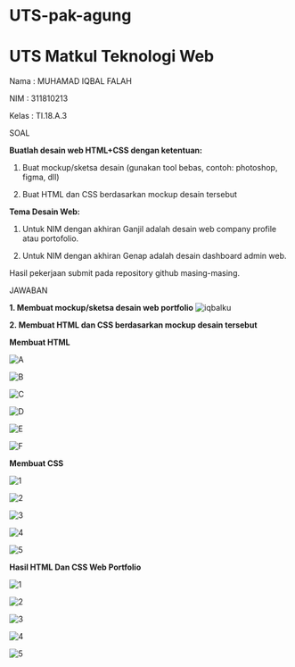 # UTS-pak-agung
# UTS Matkul Teknologi Web

Nama : MUHAMAD IQBAL FALAH

NIM : 311810213

Kelas : TI.18.A.3

SOAL

**Buatlah desain web HTML+CSS dengan ketentuan:**

1. Buat mockup/sketsa desain (gunakan tool bebas, contoh: photoshop, figma, dll)

2. Buat HTML dan CSS berdasarkan mockup desain tersebut

**Tema Desain Web:**

1. Untuk NIM dengan akhiran Ganjil adalah desain web company profile atau portofolio.

2. Untuk NIM dengan akhiran Genap adalah desain dashboard admin web.

Hasil pekerjaan submit pada repository github masing-masing.

JAWABAN

**1. Membuat mockup/sketsa desain web portfolio**
![iqbalku](https://user-images.githubusercontent.com/46512186/80809658-4edefa00-8bec-11ea-912c-5beda4d2f8fd.png)


**2. Membuat HTML dan CSS berdasarkan mockup desain tersebut**

**Membuat HTML**

![A](https://user-images.githubusercontent.com/46512186/80810822-cf065f00-8bee-11ea-85dc-bcaf57ec5177.png)

![B](https://user-images.githubusercontent.com/46512186/80810850-e34a5c00-8bee-11ea-93c6-c85e4754e3fb.png)

![C](https://user-images.githubusercontent.com/46512186/80810928-096ffc00-8bef-11ea-8198-35f1cf2f7630.png)

![D](https://user-images.githubusercontent.com/46512186/80810952-1bea3580-8bef-11ea-89a5-e650f78cf732.png)

![E](https://user-images.githubusercontent.com/46512186/80811004-3de3b800-8bef-11ea-92dc-9d6b789b0c81.png)

![F](https://user-images.githubusercontent.com/46512186/80811039-4c31d400-8bef-11ea-912d-226e1edf595e.png)

**Membuat CSS**

![1](https://user-images.githubusercontent.com/46512186/80811466-26f19580-8bf0-11ea-82b6-c21b1818b752.png)

![2](https://user-images.githubusercontent.com/46512186/80811475-2b1db300-8bf0-11ea-8bbe-51ba008985b2.png)

![3](https://user-images.githubusercontent.com/46512186/80811487-31ac2a80-8bf0-11ea-8545-98f79700b9d8.png)

![4](https://user-images.githubusercontent.com/46512186/80811502-3a046580-8bf0-11ea-96fc-b9a028e8f502.png)

![5](https://user-images.githubusercontent.com/46512186/80811521-42f53700-8bf0-11ea-9b86-42e8260104a0.png)

**Hasil HTML Dan CSS Web Portfolio**

![1](https://user-images.githubusercontent.com/46512186/80812048-5f45a380-8bf1-11ea-8def-ee2818e9491f.png)

![2](https://user-images.githubusercontent.com/46512186/80812061-64a2ee00-8bf1-11ea-9db0-a7fb93f53954.png)

![3](https://user-images.githubusercontent.com/46512186/80812078-6ec4ec80-8bf1-11ea-94f2-1ac289db6e4a.png)

![4](https://user-images.githubusercontent.com/46512186/80812139-8ac88e00-8bf1-11ea-85f3-32cb91ad79b8.png)

![5](https://user-images.githubusercontent.com/46512186/80812162-9320c900-8bf1-11ea-86b2-8bc7720c4fd6.png)

